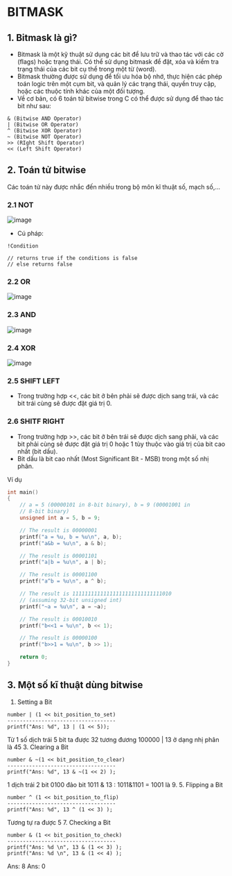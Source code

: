 # BITMASK
## 1. Bitmask là gì?
-  Bitmask là một kỹ thuật sử dụng các bit để lưu trữ và thao tác với các cờ (flags) 
hoặc trạng thái. Có thể sử dụng bitmask để đặt, xóa và kiểm tra trạng thái của các bit cụ 
thể trong một từ (word).
-  Bitmask thường được sử dụng để tối ưu hóa bộ nhớ, thực hiện các phép toán logic 
trên một cụm bit, và quản lý các trạng thái, quyền truy cập, hoặc các thuộc tính khác của 
một đối tượng.
- Về cơ bản, có 6 toán tử bitwise trong C có thể được sử dụng để thao tác bit như sau:
```
& (Bitwise AND Operator)
| (Bitwise OR Operator)
^ (Bitwise XOR Operator)
~ (Bitwise NOT Operator)
>> (RIght Shift Operator)
<< (Left Shift Operator)
```
## 2. Toán tử bitwise
Các toán tử này được nhắc đến nhiều trong bộ môn kĩ thuật số, mạch số,...
### 2.1 NOT
![image](https://github.com/user-attachments/assets/070f4f51-01b6-4416-bfad-2aa4056b01a9)
- Cú pháp:
```
!Condition

// returns true if the conditions is false
// else returns false
```
### 2.2 OR
![image](https://github.com/user-attachments/assets/786001a1-baf5-4648-8773-e3c1789c848c)

### 2.3 AND
![image](https://github.com/user-attachments/assets/eb0eef1e-d807-46b1-a5e1-ef19ef45ffe2)

### 2.4 XOR
![image](https://github.com/user-attachments/assets/0a2ef077-e8ed-4184-9016-4abeaf3cf7b5)

### 2.5 SHIFT LEFT
-  Trong trường hợp <<, các bit ở bên phải sẽ được dịch sang trái, và các bit trái cùng 
sẽ được đặt giá trị 0.
### 2.6 SHITF RIGHT
-  Trong trường hợp >>, các bit ở bên trái sẽ được dịch sang phải, và các bit phải 
cùng sẽ được đặt giá trị 0 hoặc 1 tùy thuộc vào giá trị của bit cao nhất (bit dấu).
-  Bit dấu là bit cao nhất (Most Significant Bit - MSB) trong một số nhị phân.

Ví dụ 
```cpp
int main()
{
    // a = 5 (00000101 in 8-bit binary), b = 9 (00001001 in
    // 8-bit binary)
    unsigned int a = 5, b = 9;

    // The result is 00000001
    printf("a = %u, b = %u\n", a, b);
    printf("a&b = %u\n", a & b);

    // The result is 00001101
    printf("a|b = %u\n", a | b);

    // The result is 00001100
    printf("a^b = %u\n", a ^ b);

    // The result is 11111111111111111111111111111010
    // (assuming 32-bit unsigned int)
    printf("~a = %u\n", a = ~a);

    // The result is 00010010
    printf("b<<1 = %u\n", b << 1);

    // The result is 00000100
    printf("b>>1 = %u\n", b >> 1);

    return 0;
}
```
## 3. Một số kĩ thuật dùng bitwise
1. Setting a Bit
```
number | (1 << bit_position_to_set)
-----------------------------------
printf("Ans: %d", 13 | (1 << 5));
```
Từ 1 số dịch trái 5 bit ta được 32 tương đương 100000 | 13 ở dạng nhị phân là 45
3. Clearing a Bit
```
number & ~(1 << bit_position_to_clear)
-----------------------------------
printf("Ans: %d", 13 & ~(1 << 2) ); 
```
1 dịch trái 2 bit 0100
đảo bit 1011
& 13 : 1011&1101 = 1001 là 9.
5. Flipping a Bit
```
number ^ (1 << bit_position_to_flip)
-----------------------------------
printf("Ans: %d", 13 ^ (1 << 3) ); 
```
Tương tự ra được 5
7. Checking a Bit
```
number & (1 << bit_position_to_check)
-----------------------------------
printf("Ans: %d \n", 13 & (1 << 3) ); 
printf("Ans: %d \n", 13 & (1 << 4) ); 
```
Ans: 8 
Ans: 0

